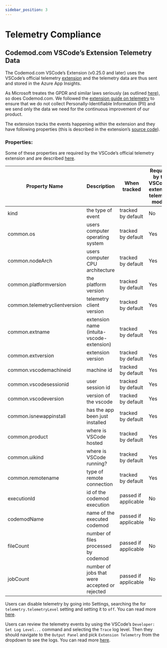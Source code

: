 ```yaml
---
sidebar_position: 3
---
```


# Telemetry Compliance

<head>
  <meta property='og:title' content='Telemetry Compliance | Codemod.com'/>
  <meta property='og:description' content='The new way to build, share & run codemods at any scale.'/>
  <meta name='og:image' content='https://raw.githubusercontent.com/codemod-com/docs/main/static/img/docs/codemod-docs-og.jpg'/>
  <meta property='og:image' content='https://raw.githubusercontent.com/codemod-com/docs/main/static/img/docs/codemod-docs-og.jpg'/>
  
  <meta name='twitter:card' content='summary_large_image'/>
  <meta name='twitter:image' content='https://raw.githubusercontent.com/codemod-com/docs/main/static/img/docs/codemod-docs-og.jpg'/>
</head>

## Codemod.com VSCode’s Extension Telemetry Data

The Codemod.com VSCode’s Extension (v0.25.0 and later) uses the VSCode’s official telemetry [extension](https://github.com/microsoft/vscode-extension-telemetry) and the telemetry data are thus sent and stored in the Azure App Insights.

As Microsoft treates the GPDR and similar laws seriously (as outlined [here](https://code.visualstudio.com/docs/getstarted/telemetry#_gdpr-and-vs-code)), so does Codemod.com. We followed the [extension guide on telemetry](https://code.visualstudio.com/api/extension-guides/telemetry) to ensure that we do not collect Personally-Identifiable Information (PII) and we send only the data we need for the continuous improvement of our product.

The extension tracks the events happening within the extension and they have following properties (this is described in the extension’s [source code](https://github.com/intuita-inc/intuita-vscode-extension/blob/d636de9cf6b665b2775748b93c782b12939e2ed1/src/telemetry/telemetry.ts#L6)).

### Properties:

Some of these properties are required by the VSCode’s official telemetry extension and are described [here](https://github.com/microsoft/vscode-extension-telemetry#common-properties).

| Property Name | Description | When tracked | Required by the VSCode's extension telemetry module | Sample value |
| --- | --- | --- | --- | --- |
| kind | the type of event | tracked by default | No | codemodExecuted |
| common.os | users computer operating system | tracked by default | Yes | "darwin" |
| common.nodeArch | users computer CPU architecture | tracked by default | Yes | "x64" |
| common.platformversion | the platform version | tracked by default | Yes | "21.6.0" |
| common.telemetryclientversion | telemetry client version | tracked by default | Yes | "0.7.7" |
| common.extname | extension name (intuita-vscode-extension) | tracked by default | Yes | "Intuita.intuita-vscode-extension" |
| common.extversion | extension version | tracked by default | Yes | "0.25.0" |
| common.vscodemachineid | machine id | tracked by default | Yes | "1a24c4eac3fd66ea27ad523d1f67c7c877279d8bf2a60160965aaee98582e0bc" |
| common.vscodesessionid | user session id | tracked by default | Yes | "61d1723e-9b15-4848-a80a-20ae2c620bad1685720116803" |
| common.vscodeversion | version of the vscode | tracked by default | Yes | "1.78.2" |
| common.isnewappinstall | has the app been just installed | tracked by default | Yes | true/false |
| common.product | where is VSCode hosted | tracked by default | Yes | desktop, github.dev, codespaces |
| common.uikind | where is VSCode running? | tracked by default | Yes | desktop, web |
| common.remotename | type of remote connection | tracked by default | Yes | ssh, docker, wsl, other |
| executionId | id of the codemod execution | passed if applicable | No | "32668" |
| codemodName | name of the executed codemod | passed if applicable | No | New Link |
| fileCount | number of files processed by codemod | passed if applicable | No | 1 |
| jobCount | number of jobs that were accepted or rejected | passed if applicable | No | 1 |

Users can disable telemetry by going into Settings, searching the for `telemetry.telemetryLevel` setting and setting it to `off`. You can read more [here](https://code.visualstudio.com/docs/getstarted/telemetry#_disable-telemetry-reporting).

Users can review the telemetry events by using the VSCode’s `Developer: Set Log Level...` command and selecting the `Trace` log level. Then they should navigate to the `Output Panel` and pick `Extension Telemetry` from the dropdown to see the logs. You can read more [here](https://code.visualstudio.com/docs/getstarted/telemetry#_output-channel-for-telemetry-events).